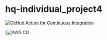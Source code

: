 # hq-individual_project4

[![GitHub Action for Continuous Integration](https://github.com/nogibjj/hq-individual_project4/actions/workflows/main.yml/badge.svg)](https://github.com/nogibjj/hq-individual_project4/actions/workflows/main.yml)

[![AWS CD](https://codebuild.us-east-1.amazonaws.com/badges?uuid=eyJlbmNyeXB0ZWREYXRhIjoiZzhJYWszcEZKYTJ0aEIwZEh0UU1uSmprdXZrWnNYQ3pLcE5QeEtxcWRZSmQ4ZDRWWFRJTWdTczVYOWxzQ0IvTTRHU2RSQkhjWVBXQTA2d2ZSTXZnTld3PSIsIml2UGFyYW1ldGVyU3BlYyI6IjlMVXI1Z3pTNENLZlN2cVEiLCJtYXRlcmlhbFNldFNlcmlhbCI6MX0%3D&branch=main)
